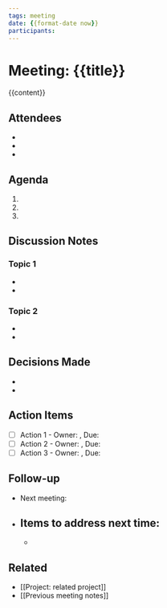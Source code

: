 ```yaml
---
tags: meeting
date: {{format-date now}}
participants: 
---
```


# Meeting: {{title}}
{{content}}

## Attendees
- 
- 
- 

## Agenda
1. 
2. 
3. 

## Discussion Notes
### Topic 1
- 
- 

### Topic 2
- 
- 

## Decisions Made
- 
- 

## Action Items
- [ ] Action 1 - Owner: , Due: 
- [ ] Action 2 - Owner: , Due: 
- [ ] Action 3 - Owner: , Due: 

## Follow-up
- Next meeting: 
- Items to address next time:
  - 
  - 

## Related
- [[Project: related project]]
- [[Previous meeting notes]]
